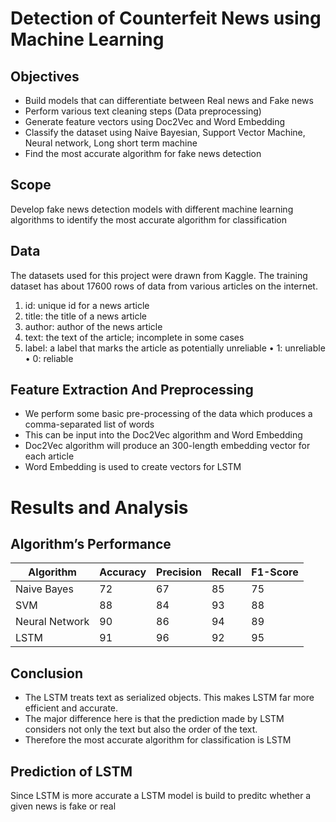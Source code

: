 # Detection of Counterfeit News using Machine Learning

## Objectives

* Build  models that can differentiate between Real news and Fake news
* Perform various text cleaning steps (Data preprocessing)
* Generate feature vectors using Doc2Vec and Word Embedding
* Classify the dataset using Naive Bayesian, Support Vector Machine, Neural network, Long short term machine
* Find the most accurate algorithm for fake news detection

## Scope

Develop fake news detection models with different machine learning algorithms to identify  the most accurate  algorithm for classification

## Data

The datasets used for this project were drawn from Kaggle. The training dataset has about 17600 rows of data from various articles on the internet.

1. id: unique id for a news article
2. title: the title of a news article
3. author: author of the news article
4. text: the text of the article; incomplete in some cases
5. label: a label that marks the article as potentially unreliable
           • 1: unreliable
           • 0: reliable

## Feature Extraction And Preprocessing
 * We perform some basic pre-processing of the data which produces a comma-separated list of words
* This can be input into the Doc2Vec algorithm and Word Embedding
* Doc2Vec algorithm will produce an 300-length embedding vector for each article
* Word Embedding is used to create vectors for LSTM 

# Results and Analysis
## Algorithm’s Performance

| Algorithm     | Accuracy      | Precision     | Recall        |F1-Score |
| ------------- | ------------- |---------------|---------------|---------|
| Naive Bayes   | 72            |      67       |  85           |  75     |
| SVM           | 88            |      84       |  93           |  88     |
| Neural Network| 90            |      86       |  94           |  89     |
| LSTM          | 91            |      96       |  92           |  95     |

## Conclusion

* The LSTM treats text as serialized objects. This makes LSTM far more efficient and accurate. 
* The major difference here is that the prediction made by LSTM considers not only the text but also the order of the text. 
* Therefore the most accurate algorithm for classification is LSTM

## Prediction of LSTM
Since LSTM is more accurate a LSTM model is build to preditc whether a given news is fake or real 








